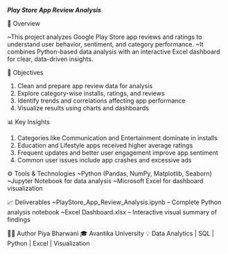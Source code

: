 ***Play Store App Review Analysis***

📘 Overview

~This project analyzes Google Play Store app reviews and ratings to understand user behavior, sentiment, and category performance.
~It combines Python-based data analysis with an interactive Excel dashboard for clear, data-driven insights.

🎯 Objectives
1. Clean and prepare app review data for analysis
2. Explore category-wise installs, ratings, and reviews
3. Identify trends and correlations affecting app performance
4. Visualize results using charts and dashboards

📊 Key Insights
1. Categories like Communication and Entertainment dominate in installs
2. Education and Lifestyle apps received higher average ratings
3. Frequent updates and better user engagement improve app sentiment
4. Common user issues include app crashes and excessive ads

⚙️ Tools & Technologies
~Python (Pandas, NumPy, Matplotlib, Seaborn)
~Jupyter Notebook for data analysis
~Microsoft Excel for dashboard visualization

📈 Deliverables
~PlayStore_App_Review_Analysis.ipynb – Complete Python analysis notebook
~Excel Dashboard.xlsx – Interactive visual summary of findings

👩‍💻 Author
Piya Bharwani
🎓 Avantika University
💡 Data Analytics | SQL | Python | Excel | Visualization
